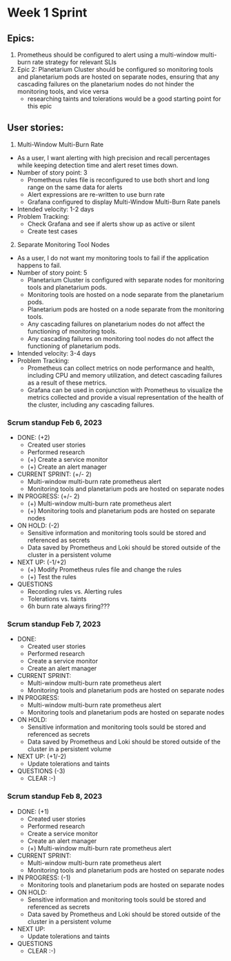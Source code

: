 # Week 1 Sprint
## Epics:
1. Prometheus should be configured to alert using a multi-window multi-burn rate strategy for relevant SLIs 
2. Epic 2: Planetarium Cluster should be configured so monitoring tools and planetarium pods are hosted on separate nodes, ensuring that any cascading failures on the planetarium nodes do not hinder the monitoring tools, and vice versa 
    - researching taints and tolerations would be a good starting point for this epic 

## User stories:
1. Multi-Window Multi-Burn Rate 
- As a user, I want alerting with high precision and recall percentages while keeping detection time and alert reset times down. 
- Number of story point: 3 
    - Prometheus rules file is reconfigured to use both short and long range on the same data for alerts 
    - Alert expressions are re-written to use burn rate 
    - Grafana configured to display Multi-Window Multi-Burn Rate panels 
- Intended velocity: 1-2 days
- Problem Tracking: 
    - Check Grafana and see if alerts show up as active or silent 
    - Create test cases  

2. Separate Monitoring Tool Nodes 
- As a user, I do not want my monitoring tools to fail if the application happens to fail.  
- Number of story point: 5
    - Planetarium Cluster is configured with separate nodes for monitoring tools and planetarium pods. 
    - Monitoring tools are hosted on a node separate from the planetarium pods. 
    - Planetarium pods are hosted on a node separate from the monitoring tools. 
    - Any cascading failures on planetarium nodes do not affect the functioning of monitoring tools. 
    - Any cascading failures on monitoring tool nodes do not affect the functioning of planetarium pods. 
- Intended velocity: 3-4 days
- Problem Tracking: 
    - Prometheus can collect metrics on node performance and health, including CPU and memory utilization, and detect cascading failures as a result of these metrics. 
    - Grafana can be used in conjunction with Prometheus to visualize the metrics collected and provide a visual representation of the health of the cluster, including any cascading failures. 

### Scrum standup Feb 6, 2023
- DONE: (+2)
    - Created user stories
    - Performed research
    - (+) Create a service monitor
    - (+) Create an alert manager
- CURRENT SPRINT: (+/- 2)
    - Multi-window multi-burn rate prometheus alert
    - Monitoring tools and planetarium pods are hosted on separate nodes
- IN PROGRESS: (+/- 2)
    - (+) Multi-window multi-burn rate prometheus alert
    - (+) Monitoring tools and planetarium pods are hosted on separate nodes
- ON HOLD: (-2)
    - Sensitive information and monitoring tools sould be stored and referenced as secrets
    - Data saved by Prometheus and Loki should be stored outside of the cluster in a persistent volume
- NEXT UP: (-1/+2)
    - (+) Modify Prometheus rules file and change the rules
    - (+) Test the rules
- QUESTIONS
    - Recording rules vs. Alerting rules
    - Tolerations vs. taints
    - 6h burn rate always firing???

### Scrum standup Feb 7, 2023
- DONE: 
    - Created user stories
    - Performed research
    - Create a service monitor
    - Create an alert manager
- CURRENT SPRINT: 
    - Multi-window multi-burn rate prometheus alert
    - Monitoring tools and planetarium pods are hosted on separate nodes
- IN PROGRESS: 
    - Multi-window multi-burn rate prometheus alert
    - Monitoring tools and planetarium pods are hosted on separate nodes
- ON HOLD: 
    - Sensitive information and monitoring tools sould be stored and referenced as secrets
    - Data saved by Prometheus and Loki should be stored outside of the cluster in a persistent volume
- NEXT UP: (+1/-2)
    - Update tolerations and taints
- QUESTIONS (-3)
    - CLEAR :-)

### Scrum standup Feb 8, 2023
- DONE: (+1)
    - Created user stories
    - Performed research
    - Create a service monitor
    - Create an alert manager
    - (+) Multi-window multi-burn rate prometheus alert
- CURRENT SPRINT: 
    - Multi-window multi-burn rate prometheus alert
    - Monitoring tools and planetarium pods are hosted on separate nodes
- IN PROGRESS: (-1)
    - Monitoring tools and planetarium pods are hosted on separate nodes
- ON HOLD: 
    - Sensitive information and monitoring tools sould be stored and referenced as secrets
    - Data saved by Prometheus and Loki should be stored outside of the cluster in a persistent volume
- NEXT UP: 
    - Update tolerations and taints
- QUESTIONS 
    - CLEAR :-)